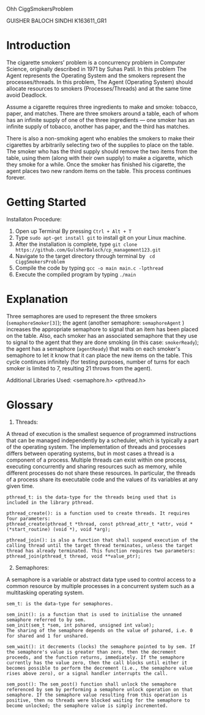 Ohh CiggSmokersProblem



GUlSHER BALOCH SINDHI K163611_GR1

# Introduction

The cigarette smokers’ problem is a concurrency problem in Computer Science, originally described in 1971 by Suhas Patil.
In this problem The Agent represents the Operating System and the smokers represent the processes/threads. In this problem, The Agent (Operating System) should allocate resources to smokers (Processes/Threads) and at the same time avoid Deadlock.

Assume a cigarette requires three ingredients to make and smoke: tobacco, paper, and matches. There are three smokers around a table, each of whom has an infinite supply of one of the three ingredients — one smoker has an infinite supply of tobacco, another has paper, and the third has matches.

There is also a non-smoking agent who enables the smokers to make their cigarettes by arbitrarily selecting two of the supplies to place on the table. The smoker who has the third supply should remove the two items from the table, using them (along with their own supply) to make a cigarette, which they smoke for a while. Once the smoker has finished his cigarette, the agent places two new random items on the table. This process continues forever.


# Getting Started

Installaton Procedure:

1. Open up Terminal By pressing ``` Ctrl + Alt + T ```
2. Type ``` sudo apt-get install git ``` to install git on your Linux machine.
3. After the installation is complete, type ``` git clone https://github.com/GulsherBaloch/cp_management123.git ```
4. Navigate to the target directory through terminal by ``` cd CiggSmokersProblem```
5. Compile the code by typing ``` gcc -o main main.c -lpthread ``` 
6. Execute the compiled program by typing ``` ./main ```

# Explanation

Three semaphores are used to represent the three smokers (``` semaphoreSmoker[3] ```); the agent (another semaphore: ```semaphoreAgent``` ) increases the appropriate semaphore to signal that an item has been placed on the table. Also, each smoker has an associated semaphore that they use to signal to the agent that they are done smoking (in this case: ``` smokerReady ```); the agent has a semaphore (``` agentReady ```) that waits on each smoker's semaphore to let it know that it can place the new items on the table. This cycle continues infinitely (for testing purposes, number of turns for each smoker is limited to 7, resulting 21 throws from the agent).

Additional Libraries Used: 
<semaphore.h>
<pthread.h>

# Glossary

1. Threads:

A thread of execution is the smallest sequence of programmed instructions that can be managed independently by a scheduler, which is typically a part of the operating system. The implementation of threads and processes differs between operating systems, but in most cases a thread is a component of a process. Multiple threads can exist within one process, executing concurrently and sharing resources such as memory, while different processes do not share these resources. In particular, the threads of a process share its executable code and the values of its variables at any given time. 

```
pthread_t: is the data-type for the threads being used that is included in the library pthread.

pthread_create(): is a function used to create threads. It requires four parameters: 
pthread_create(pthread_t *thread, const pthread_attr_t *attr, void *(*start_routine) (void *), void *arg);

pthread_join(): is also a function that shall suspend execution of the calling thread until the target thread terminates, unless the target thread has already terminated. This function requires two parameters:
pthread_join(pthread_t thread, void **value_ptr);
```
    
2. Semaphores:

A semaphore is a variable or abstract data type used to control access to a common resource by multiple processes in a concurrent system such as a multitasking operating system.

``` 
sem_t: is the data-type for semaphores.

sem_init(): is a function that is used to initialise the unnamed semaphore referred to by sem.
sem_init(sem_t *sem, int pshared, unsigned int value);
The sharing of the semaphore depends on the value of pshared, i.e. 0 for shared and 1 for unshared.

sem_wait(): it decrements (locks) the semaphore pointed to by sem. If the semaphore's value is greater than zero, then the decrement proceeds, and the function returns, immediately. If the semaphore currently has the value zero, then the call blocks until either it becomes possible to perform the decrement (i.e., the semaphore value rises above zero), or a signal handler interrupts the call.

sem_post(): The sem_post() function shall unlock the semaphore referenced by sem by performing a semaphore unlock operation on that semaphore. If the semaphore value resulting from this operation is positive, then no threads were blocked waiting for the semaphore to become unlocked; the semaphore value is simply incremented.
```
